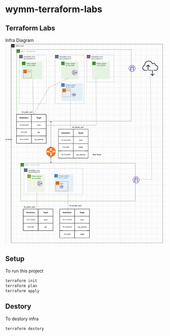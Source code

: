 # wymm-terraform-labs
## Terraform Labs
Infra Diagram
![vpc_subnet_eip_nat_ec2_sg_vpc_peering](https://github.com/WaiYanMyintMyat/wymm-terraform-labs/blob/main/create-vpc-ec2/vpc_subnet_eip_nat_ec2_sg_vpc_peering.png)

## Setup
To run this project
```
terraform init
terraform plan
terraform apply
```

## Destory
To destory infra
```
terraform destory
```